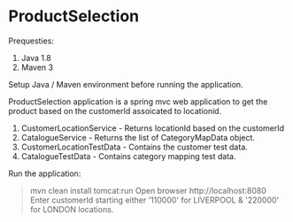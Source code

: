 # ProductSelection

Prequesties:
1. Java 1.8
2. Maven 3

Setup Java / Maven environment before running the application.

ProductSelection application is a spring mvc web application to get the product based on the customerId assoicated to locationid.

1. CustomerLocationService - Returns locationId based on the customerId
2. CatalogueService - Returns the list of CategoryMapData object.
3. CustomerLocationTestData - Contains the customer test data.
4. CatalogueTestData - Contains category mapping test data.


Run the application:

> mvn clean install tomcat:run
> Open browser http://localhost:8080
> Enter customerId starting either '110000' for LIVERPOOL & '220000' for LONDON locations.
